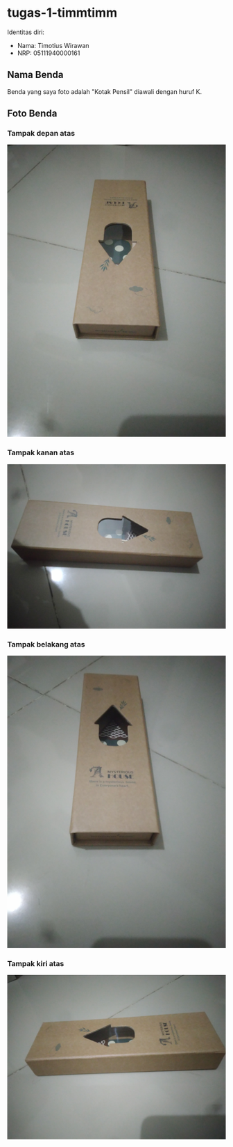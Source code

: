# tugas-1-timmtimm

Identitas diri:
- Nama: Timotius Wirawan
- NRP: 05111940000161

## Nama Benda
Benda yang saya foto adalah "Kotak Pensil" diawali dengan huruf K.

## Foto Benda

### Tampak depan atas
![Depan atas](images/depan_atas.png)

### Tampak kanan atas
![Kanan atas](images/kanan_atas.png)

### Tampak belakang atas
![Belakang atas](images/belakang_atas.png)

### Tampak kiri atas
![Kiri atas](images/kiri_atas.png)
